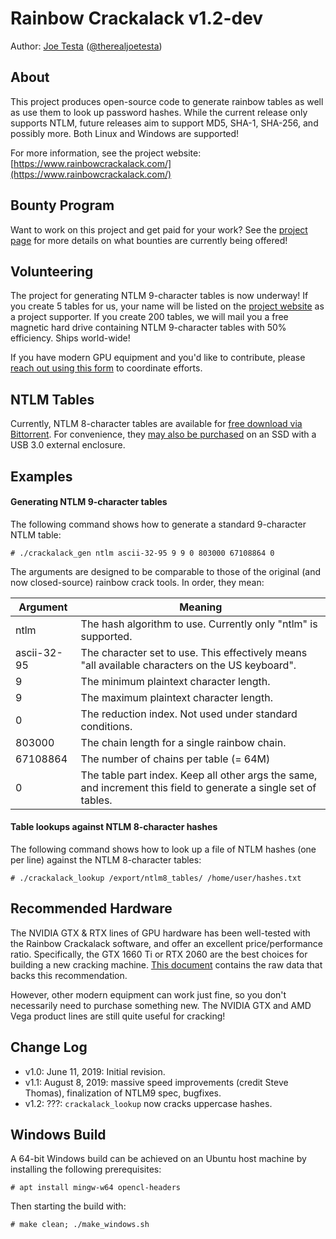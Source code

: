 # Rainbow Crackalack v1.2-dev

Author: [Joe Testa](https://www.positronsecurity.com/company/) ([@therealjoetesta](https://twitter.com/therealjoetesta))

## About

This project produces open-source code to generate rainbow tables as well as use them to look up password hashes.  While the current release only supports NTLM, future releases aim to support MD5, SHA-1, SHA-256, and possibly more.  Both Linux and Windows are supported!

For more information, see the project website: [https://www.rainbowcrackalack.com/](https://www.rainbowcrackalack.com/)

## Bounty Program

Want to work on this project and get paid for your work?  See the [project page](https://www.rainbowcrackalack.com/#bounty) for more details on what bounties are currently being offered!

## Volunteering

The project for generating NTLM 9-character tables is now underway!  If you create 5 tables for us, your name will be listed on the [project website](https://www.rainbowcrackalack.com/) as a project supporter.  If you create 200 tables, we will mail you a free magnetic hard drive containing NTLM 9-character tables with 50% efficiency.  Ships world-wide!

If you have modern GPU equipment and you'd like to contribute, please [reach out using this form](https://www.rainbowcrackalack.com/?showcontact=true) to coordinate efforts.

## NTLM Tables

Currently, NTLM 8-character tables are available for [free download via Bittorrent](https://www.rainbowcrackalack.com/rainbow_crackalack_ntlm_8.torrent).  For convenience, they [may also be purchased](https://www.rainbowcrackalack.com/#download) on an SSD with a USB 3.0 external enclosure.

## Examples

#### Generating NTLM 9-character tables

The following command shows how to generate a standard 9-character NTLM table:

    # ./crackalack_gen ntlm ascii-32-95 9 9 0 803000 67108864 0

The arguments are designed to be comparable to those of the original (and now closed-source) rainbow crack tools.  In order, they mean:

|Argument    |Meaning   |
|------------|----------|
|ntlm        |The hash algorithm to use.  Currently only "ntlm" is supported.|
|ascii-32-95 |The character set to use.  This effectively means "all available characters on the US keyboard".|
|9           |The minimum plaintext character length.|
|9           |The maximum plaintext character length.|
|0           |The reduction index.  Not used under standard conditions.|
|803000      |The chain length for a single rainbow chain.|
|67108864    |The number of chains per table (= 64M)|
|0 |The table part index.  Keep all other args the same, and increment this field to generate a single set of tables.|

#### Table lookups against NTLM 8-character hashes

The following command shows how to look up a file of NTLM hashes (one per line) against the NTLM 8-character tables:

    # ./crackalack_lookup /export/ntlm8_tables/ /home/user/hashes.txt

## Recommended Hardware

The NVIDIA GTX & RTX lines of GPU hardware has been well-tested with the Rainbow Crackalack software, and offer an excellent price/performance ratio.  Specifically, the GTX 1660 Ti or RTX 2060 are the best choices for building a new cracking machine.  [This document](https://docs.google.com/spreadsheets/d/1jigNGvt9SUur_SNH7QDEACapJbrdL_wKYtprM23IDpM/edit?usp=sharing) contains the raw data that backs this recommendation.

However, other modern equipment can work just fine, so you don't necessarily need to purchase something new.  The NVIDIA GTX and AMD Vega product lines are still quite useful for cracking!

## Change Log

- v1.0: June 11, 2019: Initial revision.
- v1.1: August 8, 2019: massive speed improvements (credit Steve Thomas), finalization of NTLM9 spec, bugfixes.
- v1.2: ???: `crackalack_lookup` now cracks uppercase hashes.

## Windows Build

A 64-bit Windows build can be achieved on an Ubuntu host machine by installing the following prerequisites:

    # apt install mingw-w64 opencl-headers

Then starting the build with:

    # make clean; ./make_windows.sh

